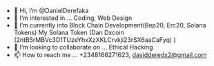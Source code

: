 - 👋 Hi, I’m @DanielDerefaka
- 👀 I’m interested in ... Coding, Web Design
- 🌱 I’m currently into Block Chain Development(Bep20, Erc20, Solana Tokens) 
   My Solana Token (Dan Dxcoin (2ntB5rMBVc3D1TUzeYhxXzXKLCrvkji23rSX6aaCaFyq) )
- 💞️ I’m looking to collaborate on ... Ethical Hacking
- 📫 How to reach me ... +2348166271623, davidderedx2@gmail.com

<!---
DanielDerefaka/DanielDerefaka is a ✨ special ✨ repository because its `README.md` (this file) appears on your GitHub profile.
You can click the Preview link to take a look at your changes.
--->
